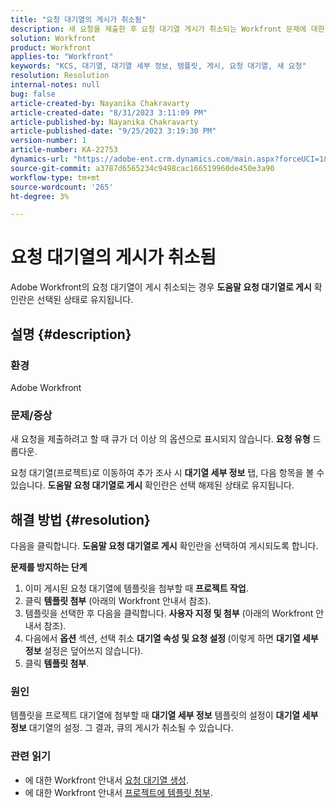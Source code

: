 ```yaml
---
title: "요청 대기열의 게시가 취소됨"
description: 새 요청을 제출한 후 요청 대기열 게시가 취소되는 Workfront 문제에 대한 해결 방법을 찾습니다.
solution: Workfront
product: Workfront
applies-to: "Workfront"
keywords: "KCS, 대기열, 대기열 세부 정보, 템플릿, 게시, 요청 대기열, 새 요청"
resolution: Resolution
internal-notes: null
bug: false
article-created-by: Nayanika Chakravarty
article-created-date: "8/31/2023 3:11:09 PM"
article-published-by: Nayanika Chakravarty
article-published-date: "9/25/2023 3:19:30 PM"
version-number: 1
article-number: KA-22753
dynamics-url: "https://adobe-ent.crm.dynamics.com/main.aspx?forceUCI=1&pagetype=entityrecord&etn=knowledgearticle&id=2d4c8498-1048-ee11-be6d-6045bd006e5a"
source-git-commit: a3787d6565234c9498cac166519960de450e3a90
workflow-type: tm+mt
source-wordcount: '265'
ht-degree: 3%

---
```


# 요청 대기열의 게시가 취소됨


Adobe Workfront의 요청 대기열이 게시 취소되는 경우 <b>도움말 요청 대기열로 게시</b> 확인란은 선택된 상태로 유지됩니다.

## 설명 {#description}


### 환경

Adobe Workfront

### 문제/증상

새 요청을 제출하려고 할 때 큐가 더 이상 의 옵션으로 표시되지 않습니다. <b>요청 유형</b> 드롭다운.

요청 대기열(프로젝트)로 이동하여 추가 조사 시 <b>대기열 세부 정보</b> 탭, 다음 항목을 볼 수 있습니다. <b>도움말 요청 대기열로 게시</b> 확인란은 선택 해제된 상태로 유지됩니다.


## 해결 방법 {#resolution}


다음을 클릭합니다. <b>도움말 요청 대기열로 게시</b> 확인란을 선택하여 게시되도록 합니다.

<b>문제를 방지하는 단계</b>

1. 이미 게시된 요청 대기열에 템플릿을 첨부할 때 <b>프로젝트 작업</b>.
2. 클릭 <b>템플릿 첨부</b> (아래의 Workfront 안내서 참조).
3. 템플릿을 선택한 후 다음을 클릭합니다. <b>사용자 지정 및 첨부</b> (아래의 Workfront 안내서 참조).
4. 다음에서 <b>옵션</b> 섹션, 선택 취소 <b>대기열 속성 및 요청 설정 </b>(이렇게 하면 <b>대기열 세부 정보</b> 설정은 덮어쓰지 않습니다).
5. 클릭 <b>템플릿 첨부</b>.


### 원인

템플릿을 프로젝트 대기열에 첨부할 때 <b>대기열 세부 정보</b> 템플릿의 설정이 <b>대기열 세부 정보</b> 대기열의 설정. 그 결과, 큐의 게시가 취소될 수 있습니다.

### 관련 읽기

- 에 대한 Workfront 안내서 [요청 대기열 생성](https://experienceleague.adobe.com/docs/workfront/using/manage-work/requests/create-and-manage-request-queues/create-request-queue.html).
- 에 대한 Workfront 안내서 [프로젝트에 템플릿 첨부](https://experienceleague.adobe.com/docs/workfront/using/manage-work/projects/create-and-manage-project-templates/attach-template-to-project.html).

